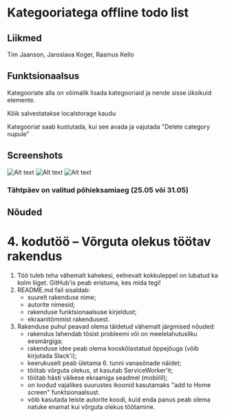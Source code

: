 # Kategooriatega offline todo list

## Liikmed

Tim Jaanson, Jaroslava Koger, Rasmus Kello

## Funktsionaalsus

Kategooriate alla on võimalik lisada kategooriaid ja nende sisse üksikuid elemente.

Kõik salvestatakse localstorage kaudu

Kategooriat saab kustutada, kui see avada ja vajutada "Delete category nupule"

## Screenshots

![Alt text](https://i.imgur.com/fPe3MFb.jpg)
![Alt text](https://i.imgur.com/pG1Skus.jpg)
![Alt text](https://i.imgur.com/PTHIq8s.jpg)



### Tähtpäev on valitud põhieksamiaeg (25.05 või 31.05)

## Nõuded

# 4. kodutöö – Võrguta olekus töötav rakendus

1. Töö tuleb teha vähemalt kahekesi, eelnevalt kokkuleppel on lubatud ka kolm liiget. GitHub'is peab eristuma, kes mida tegi!
1. README.md fail sisaldab:
    * suurelt rakenduse nime; 
    * autorite nimesid; 
    * rakenduse funktsionaalsuse kirjeldust;
    * ekraanitõmmist rakendusest.
1. Rakenduse puhul peavad olema täidetud vähemalt järgmised nõuded:
    * rakendus lahendab tõsist probleemi või on meelelahutusliku eesmärgiga; 
    * rakenduse idee peab olema kooskõlastatud õppejõuga (võib kirjutada Slack'i); 
    * keerukuselt peab ületama 6. tunni vanasõnade näidet; 
    * töötab võrguta olekus, st kasutab ServiceWorker'it;
    * töötab hästi väikese ekraaniga seadmel (mobiilil);  
    * on loodud vajalikes suurustes ikoonid kasutamaks "add to Home screen" funktsionaalsust.
    * võib kasutada teiste autorite koodi, kuid enda panus peab olema natuke enamat kui võrguta olekus töötamine. 
